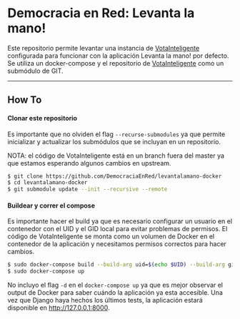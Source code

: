 # Democracia en Red: Levanta la mano!

Este repositorio permite levantar una instancia de [VotaInteligente](https://github.com/DemocraciaEnRed/votainteligente-portal-electoral) configurada para funcionar con la aplicación Levanta la mano! por defecto.
Se utiliza un docker-compose y el repositorio de [VotaInteligente](https://github.com/DemocraciaEnRed/votainteligente-portal-electoral) como un submódulo de GIT.

---
## How To

#### Clonar este repositorio
Es importante que no olviden el flag `--recurse-submodules` ya que permite inicializar y actualizar los submódulos que se incluyan en un repositorio.

NOTA: el código de VotaInteligente está en un branch fuera del master ya que estamos esperando algunos cambios en upstream.

```bash
$ git clone https://github.com/DemocraciaEnRed/levantalamano-docker
$ cd levantalamano-docker
$ git submodule update --init --recursive --remote
```

#### Buildear y correr el compose
Es importante hacer el build ya que es necesario configurar un usuario en el contenedor con el UID y el GID local para evitar problemas de permisos. El código de VotaInteligente se monta como un volumen de Docker en el contenedor de la aplicación y necesitamos permisos correctos para hacer cambios.

```bash
$ sudo docker-compose build --build-arg uid=$(echo $UID) --build-arg gid=$(echo $GID)
$ sudo docker-compose up
```

No incluyo el flag `-d` en el `docker-compose up` ya que es mejor observar el output de Docker para saber cuándo la aplicación ya esta accesible. Una vez que Django haya hechos los últimos tests, la aplicación estará disponible en http://127.0.0.1:8000.

